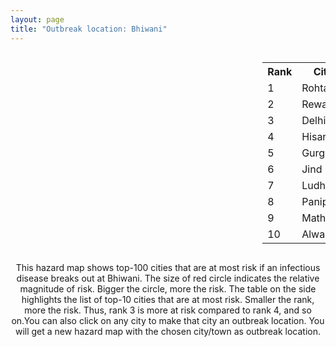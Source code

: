 ```yaml
---
layout: page
title: "Outbreak location: Bhiwani"
---
```

<div style="width: 100%; overflow: auto;">
<div style="width: 75%; float: left;">
<div id="mapid">
<script src="https://buda-magenta.github.io/hazard_map/load_map.js"></script>

<script>
var marker_outbreak = L.marker([28.793170, 76.139128],{"autoPan": true}).addTo(map); marker_outbreak.bindTooltip("Bhiwani").openTooltip();

var circle_1 = L.circle([28.901090, 76.580194], {"pane": "markerPane", "color": "red", "fill": true, "fillOpacity": 0.2, "fillRule": "evenodd", "lineCap": "round", "lineJoin": "round", "opacity": 1.0, "radius": 106859, "stroke": true, "weight": 3}).addTo(map);
circle_1.bindTooltip("Rohtak<br>rank: 1<br>hazard index: 0.106860")
circle_1.bindPopup('<a href="https://buda-magenta.github.io/hazard_map/Rohtak">Rohtak</a>')

var circle_2 = L.circle([28.195647, 76.616518], {"pane": "markerPane", "color": "red", "fill": true, "fillOpacity": 0.2, "fillRule": "evenodd", "lineCap": "round", "lineJoin": "round", "opacity": 1.0, "radius": 66222, "stroke": true, "weight": 3}).addTo(map);
circle_2.bindTooltip("Rewari<br>rank: 2<br>hazard index: 0.066223")
circle_2.bindPopup('<a href="https://buda-magenta.github.io/hazard_map/Rewari">Rewari</a>')

var circle_3 = L.circle([28.651718, 77.221939], {"pane": "markerPane", "color": "red", "fill": true, "fillOpacity": 0.2, "fillRule": "evenodd", "lineCap": "round", "lineJoin": "round", "opacity": 1.0, "radius": 58166, "stroke": true, "weight": 3}).addTo(map);
circle_3.bindTooltip("Delhi<br>rank: 3<br>hazard index: 0.058167")
circle_3.bindPopup('<a href="https://buda-magenta.github.io/hazard_map/Delhi">Delhi</a>')

var circle_4 = L.circle([29.168807, 75.746110], {"pane": "markerPane", "color": "red", "fill": true, "fillOpacity": 0.2, "fillRule": "evenodd", "lineCap": "round", "lineJoin": "round", "opacity": 1.0, "radius": 36172, "stroke": true, "weight": 3}).addTo(map);
circle_4.bindTooltip("Hisar<br>rank: 4<br>hazard index: 0.036172")
circle_4.bindPopup('<a href="https://buda-magenta.github.io/hazard_map/Hisar">Hisar</a>')

var circle_5 = L.circle([28.428262, 77.002700], {"pane": "markerPane", "color": "red", "fill": true, "fillOpacity": 0.2, "fillRule": "evenodd", "lineCap": "round", "lineJoin": "round", "opacity": 1.0, "radius": 20862, "stroke": true, "weight": 3}).addTo(map);
circle_5.bindTooltip("Gurgaon<br>rank: 5<br>hazard index: 0.020863")
circle_5.bindPopup('<a href="https://buda-magenta.github.io/hazard_map/Gurgaon">Gurgaon</a>')

var circle_6 = L.circle([29.301826, 76.338471], {"pane": "markerPane", "color": "red", "fill": true, "fillOpacity": 0.2, "fillRule": "evenodd", "lineCap": "round", "lineJoin": "round", "opacity": 1.0, "radius": 10649, "stroke": true, "weight": 3}).addTo(map);
circle_6.bindTooltip("Jind<br>rank: 6<br>hazard index: 0.010650")
circle_6.bindPopup('<a href="https://buda-magenta.github.io/hazard_map/Jind">Jind</a>')

var circle_7 = L.circle([30.909016, 75.851601], {"pane": "markerPane", "color": "red", "fill": true, "fillOpacity": 0.2, "fillRule": "evenodd", "lineCap": "round", "lineJoin": "round", "opacity": 1.0, "radius": 10575, "stroke": true, "weight": 3}).addTo(map);
circle_7.bindTooltip("Ludhiana<br>rank: 7<br>hazard index: 0.010575")
circle_7.bindPopup('<a href="https://buda-magenta.github.io/hazard_map/Ludhiana">Ludhiana</a>')

var circle_8 = L.circle([29.391275, 76.977168], {"pane": "markerPane", "color": "red", "fill": true, "fillOpacity": 0.2, "fillRule": "evenodd", "lineCap": "round", "lineJoin": "round", "opacity": 1.0, "radius": 8875, "stroke": true, "weight": 3}).addTo(map);
circle_8.bindTooltip("Panipat<br>rank: 8<br>hazard index: 0.008875")
circle_8.bindPopup('<a href="https://buda-magenta.github.io/hazard_map/Panipat">Panipat</a>')

var circle_9 = L.circle([27.633333, 77.583333], {"pane": "markerPane", "color": "red", "fill": true, "fillOpacity": 0.2, "fillRule": "evenodd", "lineCap": "round", "lineJoin": "round", "opacity": 1.0, "radius": 8626, "stroke": true, "weight": 3}).addTo(map);
circle_9.bindTooltip("Mathura<br>rank: 9<br>hazard index: 0.008626")
circle_9.bindPopup('<a href="https://buda-magenta.github.io/hazard_map/Mathura">Mathura</a>')

var circle_10 = L.circle([27.639077, 76.614452], {"pane": "markerPane", "color": "red", "fill": true, "fillOpacity": 0.2, "fillRule": "evenodd", "lineCap": "round", "lineJoin": "round", "opacity": 1.0, "radius": 7930, "stroke": true, "weight": 3}).addTo(map);
circle_10.bindTooltip("Alwar<br>rank: 10<br>hazard index: 0.007931")
circle_10.bindPopup('<a href="https://buda-magenta.github.io/hazard_map/Alwar">Alwar</a>')

var circle_11 = L.circle([29.583333, 75.083333], {"pane": "markerPane", "color": "red", "fill": true, "fillOpacity": 0.2, "fillRule": "evenodd", "lineCap": "round", "lineJoin": "round", "opacity": 1.0, "radius": 6344, "stroke": true, "weight": 3}).addTo(map);
circle_11.bindTooltip("Sirsa<br>rank: 11<br>hazard index: 0.006344")
circle_11.bindPopup('<a href="https://buda-magenta.github.io/hazard_map/Sirsa">Sirsa</a>')

var circle_12 = L.circle([30.179115, 75.047102], {"pane": "markerPane", "color": "red", "fill": true, "fillOpacity": 0.2, "fillRule": "evenodd", "lineCap": "round", "lineJoin": "round", "opacity": 1.0, "radius": 5417, "stroke": true, "weight": 3}).addTo(map);
circle_12.bindTooltip("Bathinda<br>rank: 12<br>hazard index: 0.005417")
circle_12.bindPopup('<a href="https://buda-magenta.github.io/hazard_map/Bathinda">Bathinda</a>')

var circle_13 = L.circle([26.460914, 80.321759], {"pane": "markerPane", "color": "red", "fill": true, "fillOpacity": 0.2, "fillRule": "evenodd", "lineCap": "round", "lineJoin": "round", "opacity": 1.0, "radius": 5348, "stroke": true, "weight": 3}).addTo(map);
circle_13.bindTooltip("Kanpur<br>rank: 13<br>hazard index: 0.005348")
circle_13.bindPopup('<a href="https://buda-magenta.github.io/hazard_map/Kanpur">Kanpur</a>')

var circle_14 = L.circle([29.367200, 74.298364], {"pane": "markerPane", "color": "red", "fill": true, "fillOpacity": 0.2, "fillRule": "evenodd", "lineCap": "round", "lineJoin": "round", "opacity": 1.0, "radius": 2721, "stroke": true, "weight": 3}).addTo(map);
circle_14.bindTooltip("Hanumangarh<br>rank: 14<br>hazard index: 0.002722")
circle_14.bindPopup('<a href="https://buda-magenta.github.io/hazard_map/Hanumangarh">Hanumangarh</a>')

var circle_15 = L.circle([28.402979, 77.310384], {"pane": "markerPane", "color": "red", "fill": true, "fillOpacity": 0.2, "fillRule": "evenodd", "lineCap": "round", "lineJoin": "round", "opacity": 1.0, "radius": 1882, "stroke": true, "weight": 3}).addTo(map);
circle_15.bindTooltip("Faridabad<br>rank: 15<br>hazard index: 0.001883")
circle_15.bindPopup('<a href="https://buda-magenta.github.io/hazard_map/Faridabad">Faridabad</a>')

var circle_16 = L.circle([29.000653, 77.768229], {"pane": "markerPane", "color": "red", "fill": true, "fillOpacity": 0.2, "fillRule": "evenodd", "lineCap": "round", "lineJoin": "round", "opacity": 1.0, "radius": 1754, "stroke": true, "weight": 3}).addTo(map);
circle_16.bindTooltip("Meerut<br>rank: 16<br>hazard index: 0.001754")
circle_16.bindPopup('<a href="https://buda-magenta.github.io/hazard_map/Meerut">Meerut</a>')

var circle_17 = L.circle([27.876990, 78.137290], {"pane": "markerPane", "color": "red", "fill": true, "fillOpacity": 0.2, "fillRule": "evenodd", "lineCap": "round", "lineJoin": "round", "opacity": 1.0, "radius": 1680, "stroke": true, "weight": 3}).addTo(map);
circle_17.bindTooltip("Aligarh<br>rank: 17<br>hazard index: 0.001681")
circle_17.bindPopup('<a href="https://buda-magenta.github.io/hazard_map/Aligarh">Aligarh</a>')

var circle_18 = L.circle([27.662826, 75.027926], {"pane": "markerPane", "color": "red", "fill": true, "fillOpacity": 0.2, "fillRule": "evenodd", "lineCap": "round", "lineJoin": "round", "opacity": 1.0, "radius": 1679, "stroke": true, "weight": 3}).addTo(map);
circle_18.bindTooltip("Sikar<br>rank: 18<br>hazard index: 0.001679")
circle_18.bindPopup('<a href="https://buda-magenta.github.io/hazard_map/Sikar">Sikar</a>')

var circle_19 = L.circle([26.915458, 75.818982], {"pane": "markerPane", "color": "red", "fill": true, "fillOpacity": 0.2, "fillRule": "evenodd", "lineCap": "round", "lineJoin": "round", "opacity": 1.0, "radius": 1409, "stroke": true, "weight": 3}).addTo(map);
circle_19.bindTooltip("Jaipur<br>rank: 19<br>hazard index: 0.001410")
circle_19.bindPopup('<a href="https://buda-magenta.github.io/hazard_map/Jaipur">Jaipur</a>')

var circle_20 = L.circle([30.533129, 75.880760], {"pane": "markerPane", "color": "red", "fill": true, "fillOpacity": 0.2, "fillRule": "evenodd", "lineCap": "round", "lineJoin": "round", "opacity": 1.0, "radius": 1378, "stroke": true, "weight": 3}).addTo(map);
circle_20.bindTooltip("Malerkotla<br>rank: 20<br>hazard index: 0.001378")
circle_20.bindPopup('<a href="https://buda-magenta.github.io/hazard_map/Malerkotla">Malerkotla</a>')

var circle_21 = L.circle([29.988077, 77.508130], {"pane": "markerPane", "color": "red", "fill": true, "fillOpacity": 0.2, "fillRule": "evenodd", "lineCap": "round", "lineJoin": "round", "opacity": 1.0, "radius": 1174, "stroke": true, "weight": 3}).addTo(map);
circle_21.bindTooltip("Saharanpur<br>rank: 21<br>hazard index: 0.001174")
circle_21.bindPopup('<a href="https://buda-magenta.github.io/hazard_map/Saharanpur">Saharanpur</a>')

var circle_22 = L.circle([27.177366, 78.389912], {"pane": "markerPane", "color": "red", "fill": true, "fillOpacity": 0.2, "fillRule": "evenodd", "lineCap": "round", "lineJoin": "round", "opacity": 1.0, "radius": 1163, "stroke": true, "weight": 3}).addTo(map);
circle_22.bindTooltip("Firozabad<br>rank: 22<br>hazard index: 0.001163")
circle_22.bindPopup('<a href="https://buda-magenta.github.io/hazard_map/Firozabad">Firozabad</a>')

var circle_23 = L.circle([26.296772, 73.035143], {"pane": "markerPane", "color": "red", "fill": true, "fillOpacity": 0.2, "fillRule": "evenodd", "lineCap": "round", "lineJoin": "round", "opacity": 1.0, "radius": 1157, "stroke": true, "weight": 3}).addTo(map);
circle_23.bindTooltip("Jodhpur<br>rank: 23<br>hazard index: 0.001157")
circle_23.bindPopup('<a href="https://buda-magenta.github.io/hazard_map/Jodhpur">Jodhpur</a>')

var circle_24 = L.circle([28.015929, 73.317137], {"pane": "markerPane", "color": "red", "fill": true, "fillOpacity": 0.2, "fillRule": "evenodd", "lineCap": "round", "lineJoin": "round", "opacity": 1.0, "radius": 1122, "stroke": true, "weight": 3}).addTo(map);
circle_24.bindTooltip("Bikaner<br>rank: 24<br>hazard index: 0.001122")
circle_24.bindPopup('<a href="https://buda-magenta.github.io/hazard_map/Bikaner">Bikaner</a>')

var circle_25 = L.circle([19.075990, 72.877393], {"pane": "markerPane", "color": "red", "fill": true, "fillOpacity": 0.2, "fillRule": "evenodd", "lineCap": "round", "lineJoin": "round", "opacity": 1.0, "radius": 998, "stroke": true, "weight": 3}).addTo(map);
circle_25.bindTooltip("Mumbai<br>rank: 25<br>hazard index: 0.000999")
circle_25.bindPopup('<a href="https://buda-magenta.github.io/hazard_map/Mumbai">Mumbai</a>')

var circle_26 = L.circle([28.206144, 74.691907], {"pane": "markerPane", "color": "red", "fill": true, "fillOpacity": 0.2, "fillRule": "evenodd", "lineCap": "round", "lineJoin": "round", "opacity": 1.0, "radius": 863, "stroke": true, "weight": 3}).addTo(map);
circle_26.bindTooltip("Churu<br>rank: 26<br>hazard index: 0.000863")
circle_26.bindPopup('<a href="https://buda-magenta.github.io/hazard_map/Churu">Churu</a>')

var circle_27 = L.circle([28.570784, 77.327107], {"pane": "markerPane", "color": "red", "fill": true, "fillOpacity": 0.2, "fillRule": "evenodd", "lineCap": "round", "lineJoin": "round", "opacity": 1.0, "radius": 860, "stroke": true, "weight": 3}).addTo(map);
circle_27.bindTooltip("Noida<br>rank: 27<br>hazard index: 0.000861")
circle_27.bindPopup('<a href="https://buda-magenta.github.io/hazard_map/Noida">Noida</a>')

var circle_28 = L.circle([28.079690, 75.541768], {"pane": "markerPane", "color": "red", "fill": true, "fillOpacity": 0.2, "fillRule": "evenodd", "lineCap": "round", "lineJoin": "round", "opacity": 1.0, "radius": 842, "stroke": true, "weight": 3}).addTo(map);
circle_28.bindTooltip("Jhunjhunun<br>rank: 28<br>hazard index: 0.000843")
circle_28.bindPopup('<a href="https://buda-magenta.github.io/hazard_map/Jhunjhunun">Jhunjhunun</a>')

var circle_29 = L.circle([28.660965, 76.834676], {"pane": "markerPane", "color": "red", "fill": true, "fillOpacity": 0.2, "fillRule": "evenodd", "lineCap": "round", "lineJoin": "round", "opacity": 1.0, "radius": 831, "stroke": true, "weight": 3}).addTo(map);
circle_29.bindTooltip("Bahadurgarh<br>rank: 29<br>hazard index: 0.000832")
circle_29.bindPopup('<a href="https://buda-magenta.github.io/hazard_map/Bahadurgarh">Bahadurgarh</a>')

var circle_30 = L.circle([31.292011, 75.568058], {"pane": "markerPane", "color": "red", "fill": true, "fillOpacity": 0.2, "fillRule": "evenodd", "lineCap": "round", "lineJoin": "round", "opacity": 1.0, "radius": 819, "stroke": true, "weight": 3}).addTo(map);
circle_30.bindTooltip("Jalandhar<br>rank: 30<br>hazard index: 0.000819")
circle_30.bindPopup('<a href="https://buda-magenta.github.io/hazard_map/Jalandhar">Jalandhar</a>')

var circle_31 = L.circle([26.838100, 80.934600], {"pane": "markerPane", "color": "red", "fill": true, "fillOpacity": 0.2, "fillRule": "evenodd", "lineCap": "round", "lineJoin": "round", "opacity": 1.0, "radius": 761, "stroke": true, "weight": 3}).addTo(map);
circle_31.bindTooltip("Lucknow<br>rank: 31<br>hazard index: 0.000761")
circle_31.bindPopup('<a href="https://buda-magenta.github.io/hazard_map/Lucknow">Lucknow</a>')

var circle_32 = L.circle([31.634308, 74.873679], {"pane": "markerPane", "color": "red", "fill": true, "fillOpacity": 0.2, "fillRule": "evenodd", "lineCap": "round", "lineJoin": "round", "opacity": 1.0, "radius": 739, "stroke": true, "weight": 3}).addTo(map);
circle_32.bindTooltip("Amritsar<br>rank: 32<br>hazard index: 0.000740")
circle_32.bindPopup('<a href="https://buda-magenta.github.io/hazard_map/Amritsar">Amritsar</a>')

var circle_33 = L.circle([28.733400, 77.298600], {"pane": "markerPane", "color": "red", "fill": true, "fillOpacity": 0.2, "fillRule": "evenodd", "lineCap": "round", "lineJoin": "round", "opacity": 1.0, "radius": 686, "stroke": true, "weight": 3}).addTo(map);
circle_33.bindTooltip("Loni<br>rank: 33<br>hazard index: 0.000687")
circle_33.bindPopup('<a href="https://buda-magenta.github.io/hazard_map/Loni">Loni</a>')

var circle_34 = L.circle([25.531031, 78.652689], {"pane": "markerPane", "color": "red", "fill": true, "fillOpacity": 0.2, "fillRule": "evenodd", "lineCap": "round", "lineJoin": "round", "opacity": 1.0, "radius": 621, "stroke": true, "weight": 3}).addTo(map);
circle_34.bindTooltip("Jhansi<br>rank: 34<br>hazard index: 0.000621")
circle_34.bindPopup('<a href="https://buda-magenta.github.io/hazard_map/Jhansi">Jhansi</a>')

var circle_35 = L.circle([28.753900, 77.399900], {"pane": "markerPane", "color": "red", "fill": true, "fillOpacity": 0.2, "fillRule": "evenodd", "lineCap": "round", "lineJoin": "round", "opacity": 1.0, "radius": 593, "stroke": true, "weight": 3}).addTo(map);
circle_35.bindTooltip("Khora<br>rank: 35<br>hazard index: 0.000594")
circle_35.bindPopup('<a href="https://buda-magenta.github.io/hazard_map/Khora">Khora</a>')

var circle_36 = L.circle([29.680327, 76.989625], {"pane": "markerPane", "color": "red", "fill": true, "fillOpacity": 0.2, "fillRule": "evenodd", "lineCap": "round", "lineJoin": "round", "opacity": 1.0, "radius": 547, "stroke": true, "weight": 3}).addTo(map);
circle_36.bindTooltip("Karnal<br>rank: 36<br>hazard index: 0.000547")
circle_36.bindPopup('<a href="https://buda-magenta.github.io/hazard_map/Karnal">Karnal</a>')

var circle_37 = L.circle([30.209087, 76.339872], {"pane": "markerPane", "color": "red", "fill": true, "fillOpacity": 0.2, "fillRule": "evenodd", "lineCap": "round", "lineJoin": "round", "opacity": 1.0, "radius": 543, "stroke": true, "weight": 3}).addTo(map);
circle_37.bindTooltip("Patiala<br>rank: 37<br>hazard index: 0.000543")
circle_37.bindPopup('<a href="https://buda-magenta.github.io/hazard_map/Patiala">Patiala</a>')

var circle_38 = L.circle([30.145054, 74.195660], {"pane": "markerPane", "color": "red", "fill": true, "fillOpacity": 0.2, "fillRule": "evenodd", "lineCap": "round", "lineJoin": "round", "opacity": 1.0, "radius": 531, "stroke": true, "weight": 3}).addTo(map);
circle_38.bindTooltip("Abohar<br>rank: 38<br>hazard index: 0.000531")
circle_38.bindPopup('<a href="https://buda-magenta.github.io/hazard_map/Abohar">Abohar</a>')

var circle_39 = L.circle([27.437194, 79.489129], {"pane": "markerPane", "color": "red", "fill": true, "fillOpacity": 0.2, "fillRule": "evenodd", "lineCap": "round", "lineJoin": "round", "opacity": 1.0, "radius": 531, "stroke": true, "weight": 3}).addTo(map);
circle_39.bindTooltip("Farrukhabad<br>rank: 39<br>hazard index: 0.000531")
circle_39.bindPopup('<a href="https://buda-magenta.github.io/hazard_map/Farrukhabad">Farrukhabad</a>')

var circle_40 = L.circle([29.448006, 77.740685], {"pane": "markerPane", "color": "red", "fill": true, "fillOpacity": 0.2, "fillRule": "evenodd", "lineCap": "round", "lineJoin": "round", "opacity": 1.0, "radius": 525, "stroke": true, "weight": 3}).addTo(map);
circle_40.bindTooltip("Muzaffarnagar<br>rank: 40<br>hazard index: 0.000526")
circle_40.bindPopup('<a href="https://buda-magenta.github.io/hazard_map/Muzaffarnagar">Muzaffarnagar</a>')

var circle_41 = L.circle([12.979120, 77.591300], {"pane": "markerPane", "color": "red", "fill": true, "fillOpacity": 0.2, "fillRule": "evenodd", "lineCap": "round", "lineJoin": "round", "opacity": 1.0, "radius": 525, "stroke": true, "weight": 3}).addTo(map);
circle_41.bindTooltip("Bangalore<br>rank: 41<br>hazard index: 0.000526")
circle_41.bindPopup('<a href="https://buda-magenta.github.io/hazard_map/Bangalore">Bangalore</a>')

var circle_42 = L.circle([28.863842, 78.805778], {"pane": "markerPane", "color": "red", "fill": true, "fillOpacity": 0.2, "fillRule": "evenodd", "lineCap": "round", "lineJoin": "round", "opacity": 1.0, "radius": 524, "stroke": true, "weight": 3}).addTo(map);
circle_42.bindTooltip("Moradabad<br>rank: 42<br>hazard index: 0.000524")
circle_42.bindPopup('<a href="https://buda-magenta.github.io/hazard_map/Moradabad">Moradabad</a>')

var circle_43 = L.circle([25.954628, 83.647350], {"pane": "markerPane", "color": "red", "fill": true, "fillOpacity": 0.2, "fillRule": "evenodd", "lineCap": "round", "lineJoin": "round", "opacity": 1.0, "radius": 480, "stroke": true, "weight": 3}).addTo(map);
circle_43.bindTooltip("Maunath Bhanjan<br>rank: 43<br>hazard index: 0.000481")
circle_43.bindPopup('<a href="https://buda-magenta.github.io/hazard_map/Maunath_Bhanjan">Maunath Bhanjan</a>')

var circle_44 = L.circle([30.283140, 74.522997], {"pane": "markerPane", "color": "red", "fill": true, "fillOpacity": 0.2, "fillRule": "evenodd", "lineCap": "round", "lineJoin": "round", "opacity": 1.0, "radius": 453, "stroke": true, "weight": 3}).addTo(map);
circle_44.bindTooltip("Muktsar<br>rank: 44<br>hazard index: 0.000453")
circle_44.bindPopup('<a href="https://buda-magenta.github.io/hazard_map/Muktsar">Muktsar</a>')

var circle_45 = L.circle([22.541418, 88.357691], {"pane": "markerPane", "color": "red", "fill": true, "fillOpacity": 0.2, "fillRule": "evenodd", "lineCap": "round", "lineJoin": "round", "opacity": 1.0, "radius": 443, "stroke": true, "weight": 3}).addTo(map);
circle_45.bindTooltip("Kolkata<br>rank: 45<br>hazard index: 0.000443")
circle_45.bindPopup('<a href="https://buda-magenta.github.io/hazard_map/Kolkata">Kolkata</a>')

var circle_46 = L.circle([30.370469, 75.504017], {"pane": "markerPane", "color": "red", "fill": true, "fillOpacity": 0.2, "fillRule": "evenodd", "lineCap": "round", "lineJoin": "round", "opacity": 1.0, "radius": 429, "stroke": true, "weight": 3}).addTo(map);
circle_46.bindTooltip("Barnala<br>rank: 46<br>hazard index: 0.000429")
circle_46.bindPopup('<a href="https://buda-magenta.github.io/hazard_map/Barnala">Barnala</a>')

var circle_47 = L.circle([30.885100, 74.660141], {"pane": "markerPane", "color": "red", "fill": true, "fillOpacity": 0.2, "fillRule": "evenodd", "lineCap": "round", "lineJoin": "round", "opacity": 1.0, "radius": 423, "stroke": true, "weight": 3}).addTo(map);
circle_47.bindTooltip("Firozpur<br>rank: 47<br>hazard index: 0.000423")
circle_47.bindPopup('<a href="https://buda-magenta.github.io/hazard_map/Firozpur">Firozpur</a>')

var circle_48 = L.circle([30.733442, 76.779714], {"pane": "markerPane", "color": "red", "fill": true, "fillOpacity": 0.2, "fillRule": "evenodd", "lineCap": "round", "lineJoin": "round", "opacity": 1.0, "radius": 391, "stroke": true, "weight": 3}).addTo(map);
circle_48.bindTooltip("Chandigarh<br>rank: 48<br>hazard index: 0.000391")
circle_48.bindPopup('<a href="https://buda-magenta.github.io/hazard_map/Chandigarh">Chandigarh</a>')

var circle_49 = L.circle([29.993040, 76.829223], {"pane": "markerPane", "color": "red", "fill": true, "fillOpacity": 0.2, "fillRule": "evenodd", "lineCap": "round", "lineJoin": "round", "opacity": 1.0, "radius": 386, "stroke": true, "weight": 3}).addTo(map);
circle_49.bindTooltip("Thanesar<br>rank: 49<br>hazard index: 0.000387")
circle_49.bindPopup('<a href="https://buda-magenta.github.io/hazard_map/Thanesar">Thanesar</a>')

var circle_50 = L.circle([25.609324, 85.123525], {"pane": "markerPane", "color": "red", "fill": true, "fillOpacity": 0.2, "fillRule": "evenodd", "lineCap": "round", "lineJoin": "round", "opacity": 1.0, "radius": 377, "stroke": true, "weight": 3}).addTo(map);
circle_50.bindTooltip("Patna<br>rank: 50<br>hazard index: 0.000377")
circle_50.bindPopup('<a href="https://buda-magenta.github.io/hazard_map/Patna">Patna</a>')

var circle_51 = L.circle([23.021624, 72.579707], {"pane": "markerPane", "color": "red", "fill": true, "fillOpacity": 0.2, "fillRule": "evenodd", "lineCap": "round", "lineJoin": "round", "opacity": 1.0, "radius": 377, "stroke": true, "weight": 3}).addTo(map);
circle_51.bindTooltip("Ahmedabad<br>rank: 51<br>hazard index: 0.000377")
circle_51.bindPopup('<a href="https://buda-magenta.github.io/hazard_map/Ahmedabad">Ahmedabad</a>')

var circle_52 = L.circle([29.003314, 77.016732], {"pane": "markerPane", "color": "red", "fill": true, "fillOpacity": 0.2, "fillRule": "evenodd", "lineCap": "round", "lineJoin": "round", "opacity": 1.0, "radius": 371, "stroke": true, "weight": 3}).addTo(map);
circle_52.bindTooltip("Sonipat<br>rank: 52<br>hazard index: 0.000371")
circle_52.bindPopup('<a href="https://buda-magenta.github.io/hazard_map/Sonipat">Sonipat</a>')

var circle_53 = L.circle([27.175255, 78.009816], {"pane": "markerPane", "color": "red", "fill": true, "fillOpacity": 0.2, "fillRule": "evenodd", "lineCap": "round", "lineJoin": "round", "opacity": 1.0, "radius": 367, "stroke": true, "weight": 3}).addTo(map);
circle_53.bindTooltip("Agra<br>rank: 53<br>hazard index: 0.000368")
circle_53.bindPopup('<a href="https://buda-magenta.github.io/hazard_map/Agra">Agra</a>')

var circle_54 = L.circle([17.388786, 78.461065], {"pane": "markerPane", "color": "red", "fill": true, "fillOpacity": 0.2, "fillRule": "evenodd", "lineCap": "round", "lineJoin": "round", "opacity": 1.0, "radius": 367, "stroke": true, "weight": 3}).addTo(map);
circle_54.bindTooltip("Hyderabad<br>rank: 54<br>hazard index: 0.000368")
circle_54.bindPopup('<a href="https://buda-magenta.github.io/hazard_map/Hyderabad">Hyderabad</a>')

var circle_55 = L.circle([29.822821, 76.378310], {"pane": "markerPane", "color": "red", "fill": true, "fillOpacity": 0.2, "fillRule": "evenodd", "lineCap": "round", "lineJoin": "round", "opacity": 1.0, "radius": 362, "stroke": true, "weight": 3}).addTo(map);
circle_55.bindTooltip("Kaithal<br>rank: 55<br>hazard index: 0.000363")
circle_55.bindPopup('<a href="https://buda-magenta.github.io/hazard_map/Kaithal">Kaithal</a>')

var circle_56 = L.circle([28.740613, 77.835426], {"pane": "markerPane", "color": "red", "fill": true, "fillOpacity": 0.2, "fillRule": "evenodd", "lineCap": "round", "lineJoin": "round", "opacity": 1.0, "radius": 352, "stroke": true, "weight": 3}).addTo(map);
circle_56.bindTooltip("Hapur<br>rank: 56<br>hazard index: 0.000352")
circle_56.bindPopup('<a href="https://buda-magenta.github.io/hazard_map/Hapur">Hapur</a>')

var circle_57 = L.circle([13.083694, 80.270186], {"pane": "markerPane", "color": "red", "fill": true, "fillOpacity": 0.2, "fillRule": "evenodd", "lineCap": "round", "lineJoin": "round", "opacity": 1.0, "radius": 320, "stroke": true, "weight": 3}).addTo(map);
circle_57.bindTooltip("Chennai<br>rank: 57<br>hazard index: 0.000320")
circle_57.bindPopup('<a href="https://buda-magenta.github.io/hazard_map/Chennai">Chennai</a>')

var circle_58 = L.circle([18.521428, 73.854454], {"pane": "markerPane", "color": "red", "fill": true, "fillOpacity": 0.2, "fillRule": "evenodd", "lineCap": "round", "lineJoin": "round", "opacity": 1.0, "radius": 312, "stroke": true, "weight": 3}).addTo(map);
circle_58.bindTooltip("Pune<br>rank: 58<br>hazard index: 0.000313")
circle_58.bindPopup('<a href="https://buda-magenta.github.io/hazard_map/Pune">Pune</a>')

var circle_59 = L.circle([28.388861, 77.974798], {"pane": "markerPane", "color": "red", "fill": true, "fillOpacity": 0.2, "fillRule": "evenodd", "lineCap": "round", "lineJoin": "round", "opacity": 1.0, "radius": 298, "stroke": true, "weight": 3}).addTo(map);
circle_59.bindTooltip("Bulandshahr<br>rank: 59<br>hazard index: 0.000299")
circle_59.bindPopup('<a href="https://buda-magenta.github.io/hazard_map/Bulandshahr">Bulandshahr</a>')

var circle_60 = L.circle([30.129326, 77.245483], {"pane": "markerPane", "color": "red", "fill": true, "fillOpacity": 0.2, "fillRule": "evenodd", "lineCap": "round", "lineJoin": "round", "opacity": 1.0, "radius": 290, "stroke": true, "weight": 3}).addTo(map);
circle_60.bindTooltip("Jagadhri<br>rank: 60<br>hazard index: 0.000290")
circle_60.bindPopup('<a href="https://buda-magenta.github.io/hazard_map/Jagadhri">Jagadhri</a>')

var circle_61 = L.circle([30.783987, 75.160574], {"pane": "markerPane", "color": "red", "fill": true, "fillOpacity": 0.2, "fillRule": "evenodd", "lineCap": "round", "lineJoin": "round", "opacity": 1.0, "radius": 272, "stroke": true, "weight": 3}).addTo(map);
circle_61.bindTooltip("Moga<br>rank: 61<br>hazard index: 0.000273")
circle_61.bindPopup('<a href="https://buda-magenta.github.io/hazard_map/Moga">Moga</a>')

var circle_62 = L.circle([25.438130, 81.833800], {"pane": "markerPane", "color": "red", "fill": true, "fillOpacity": 0.2, "fillRule": "evenodd", "lineCap": "round", "lineJoin": "round", "opacity": 1.0, "radius": 268, "stroke": true, "weight": 3}).addTo(map);
circle_62.bindTooltip("Allahabad<br>rank: 62<br>hazard index: 0.000269")
circle_62.bindPopup('<a href="https://buda-magenta.github.io/hazard_map/Allahabad">Allahabad</a>')

var circle_63 = L.circle([32.718561, 74.858092], {"pane": "markerPane", "color": "red", "fill": true, "fillOpacity": 0.2, "fillRule": "evenodd", "lineCap": "round", "lineJoin": "round", "opacity": 1.0, "radius": 265, "stroke": true, "weight": 3}).addTo(map);
circle_63.bindTooltip("Jammu<br>rank: 63<br>hazard index: 0.000265")
circle_63.bindPopup('<a href="https://buda-magenta.github.io/hazard_map/Jammu">Jammu</a>')

var circle_64 = L.circle([28.205907, 77.875714], {"pane": "markerPane", "color": "red", "fill": true, "fillOpacity": 0.2, "fillRule": "evenodd", "lineCap": "round", "lineJoin": "round", "opacity": 1.0, "radius": 259, "stroke": true, "weight": 3}).addTo(map);
circle_64.bindTooltip("Khurja<br>rank: 64<br>hazard index: 0.000259")
circle_64.bindPopup('<a href="https://buda-magenta.github.io/hazard_map/Khurja">Khurja</a>')

var circle_65 = L.circle([27.209822, 79.048137], {"pane": "markerPane", "color": "red", "fill": true, "fillOpacity": 0.2, "fillRule": "evenodd", "lineCap": "round", "lineJoin": "round", "opacity": 1.0, "radius": 225, "stroke": true, "weight": 3}).addTo(map);
circle_65.bindTooltip("Mainpuri<br>rank: 65<br>hazard index: 0.000226")
circle_65.bindPopup('<a href="https://buda-magenta.github.io/hazard_map/Mainpuri">Mainpuri</a>')

var circle_66 = L.circle([26.229141, 76.304533], {"pane": "markerPane", "color": "red", "fill": true, "fillOpacity": 0.2, "fillRule": "evenodd", "lineCap": "round", "lineJoin": "round", "opacity": 1.0, "radius": 218, "stroke": true, "weight": 3}).addTo(map);
circle_66.bindTooltip("Sawai Madhopur<br>rank: 66<br>hazard index: 0.000218")
circle_66.bindPopup('<a href="https://buda-magenta.github.io/hazard_map/Sawai_Madhopur">Sawai Madhopur</a>')

var circle_67 = L.circle([30.384367, 76.770421], {"pane": "markerPane", "color": "red", "fill": true, "fillOpacity": 0.2, "fillRule": "evenodd", "lineCap": "round", "lineJoin": "round", "opacity": 1.0, "radius": 215, "stroke": true, "weight": 3}).addTo(map);
circle_67.bindTooltip("Ambala<br>rank: 67<br>hazard index: 0.000216")
circle_67.bindPopup('<a href="https://buda-magenta.github.io/hazard_map/Ambala">Ambala</a>')

var circle_68 = L.circle([27.573243, 78.111739], {"pane": "markerPane", "color": "red", "fill": true, "fillOpacity": 0.2, "fillRule": "evenodd", "lineCap": "round", "lineJoin": "round", "opacity": 1.0, "radius": 214, "stroke": true, "weight": 3}).addTo(map);
circle_68.bindTooltip("Hathras<br>rank: 68<br>hazard index: 0.000214")
circle_68.bindPopup('<a href="https://buda-magenta.github.io/hazard_map/Hathras">Hathras</a>')

var circle_69 = L.circle([27.036604, 78.651436], {"pane": "markerPane", "color": "red", "fill": true, "fillOpacity": 0.2, "fillRule": "evenodd", "lineCap": "round", "lineJoin": "round", "opacity": 1.0, "radius": 206, "stroke": true, "weight": 3}).addTo(map);
circle_69.bindTooltip("Shikohabad<br>rank: 69<br>hazard index: 0.000207")
circle_69.bindPopup('<a href="https://buda-magenta.github.io/hazard_map/Shikohabad">Shikohabad</a>')

var circle_70 = L.circle([25.335649, 83.007629], {"pane": "markerPane", "color": "red", "fill": true, "fillOpacity": 0.2, "fillRule": "evenodd", "lineCap": "round", "lineJoin": "round", "opacity": 1.0, "radius": 194, "stroke": true, "weight": 3}).addTo(map);
circle_70.bindTooltip("Varanasi<br>rank: 70<br>hazard index: 0.000195")
circle_70.bindPopup('<a href="https://buda-magenta.github.io/hazard_map/Varanasi">Varanasi</a>')

var circle_71 = L.circle([28.457876, 79.405571], {"pane": "markerPane", "color": "red", "fill": true, "fillOpacity": 0.2, "fillRule": "evenodd", "lineCap": "round", "lineJoin": "round", "opacity": 1.0, "radius": 187, "stroke": true, "weight": 3}).addTo(map);
circle_71.bindTooltip("Bareilly<br>rank: 71<br>hazard index: 0.000188")
circle_71.bindPopup('<a href="https://buda-magenta.github.io/hazard_map/Bareilly">Bareilly</a>')

var circle_72 = L.circle([15.398403, 73.812918], {"pane": "markerPane", "color": "red", "fill": true, "fillOpacity": 0.2, "fillRule": "evenodd", "lineCap": "round", "lineJoin": "round", "opacity": 1.0, "radius": 186, "stroke": true, "weight": 3}).addTo(map);
circle_72.bindTooltip("Vasco Da Gama<br>rank: 72<br>hazard index: 0.000187")
circle_72.bindPopup('<a href="https://buda-magenta.github.io/hazard_map/Vasco_Da_Gama">Vasco Da Gama</a>')

var circle_73 = L.circle([30.211200, 77.286390], {"pane": "markerPane", "color": "red", "fill": true, "fillOpacity": 0.2, "fillRule": "evenodd", "lineCap": "round", "lineJoin": "round", "opacity": 1.0, "radius": 185, "stroke": true, "weight": 3}).addTo(map);
circle_73.bindTooltip("Yamunanagar<br>rank: 73<br>hazard index: 0.000186")
circle_73.bindPopup('<a href="https://buda-magenta.github.io/hazard_map/Yamunanagar">Yamunanagar</a>')

var circle_74 = L.circle([26.180598, 91.753943], {"pane": "markerPane", "color": "red", "fill": true, "fillOpacity": 0.2, "fillRule": "evenodd", "lineCap": "round", "lineJoin": "round", "opacity": 1.0, "radius": 183, "stroke": true, "weight": 3}).addTo(map);
circle_74.bindTooltip("Guwahati<br>rank: 74<br>hazard index: 0.000183")
circle_74.bindPopup('<a href="https://buda-magenta.github.io/hazard_map/Guwahati">Guwahati</a>')

var circle_75 = L.circle([28.651718, 77.221939], {"pane": "markerPane", "color": "red", "fill": true, "fillOpacity": 0.2, "fillRule": "evenodd", "lineCap": "round", "lineJoin": "round", "opacity": 1.0, "radius": 173, "stroke": true, "weight": 3}).addTo(map);
circle_75.bindTooltip("Dehri<br>rank: 75<br>hazard index: 0.000174")
circle_75.bindPopup('<a href="https://buda-magenta.github.io/hazard_map/Dehri">Dehri</a>')

var circle_76 = L.circle([28.176959, 77.373112], {"pane": "markerPane", "color": "red", "fill": true, "fillOpacity": 0.2, "fillRule": "evenodd", "lineCap": "round", "lineJoin": "round", "opacity": 1.0, "radius": 170, "stroke": true, "weight": 3}).addTo(map);
circle_76.bindTooltip("Palwal<br>rank: 76<br>hazard index: 0.000171")
circle_76.bindPopup('<a href="https://buda-magenta.github.io/hazard_map/Palwal">Palwal</a>')

var circle_77 = L.circle([34.074744, 74.820444], {"pane": "markerPane", "color": "red", "fill": true, "fillOpacity": 0.2, "fillRule": "evenodd", "lineCap": "round", "lineJoin": "round", "opacity": 1.0, "radius": 163, "stroke": true, "weight": 3}).addTo(map);
circle_77.bindTooltip("Srinagar<br>rank: 77<br>hazard index: 0.000163")
circle_77.bindPopup('<a href="https://buda-magenta.github.io/hazard_map/Srinagar">Srinagar</a>')

var circle_78 = L.circle([27.265212, 77.369126], {"pane": "markerPane", "color": "red", "fill": true, "fillOpacity": 0.2, "fillRule": "evenodd", "lineCap": "round", "lineJoin": "round", "opacity": 1.0, "radius": 163, "stroke": true, "weight": 3}).addTo(map);
circle_78.bindTooltip("Bharatpur<br>rank: 78<br>hazard index: 0.000163")
circle_78.bindPopup('<a href="https://buda-magenta.github.io/hazard_map/Bharatpur">Bharatpur</a>')

var circle_79 = L.circle([23.258486, 77.401989], {"pane": "markerPane", "color": "red", "fill": true, "fillOpacity": 0.2, "fillRule": "evenodd", "lineCap": "round", "lineJoin": "round", "opacity": 1.0, "radius": 162, "stroke": true, "weight": 3}).addTo(map);
circle_79.bindTooltip("Bhopal<br>rank: 79<br>hazard index: 0.000162")
circle_79.bindPopup('<a href="https://buda-magenta.github.io/hazard_map/Bhopal">Bhopal</a>')

var circle_80 = L.circle([28.826162, 77.541656], {"pane": "markerPane", "color": "red", "fill": true, "fillOpacity": 0.2, "fillRule": "evenodd", "lineCap": "round", "lineJoin": "round", "opacity": 1.0, "radius": 159, "stroke": true, "weight": 3}).addTo(map);
circle_80.bindTooltip("Modinagar<br>rank: 80<br>hazard index: 0.000159")
circle_80.bindPopup('<a href="https://buda-magenta.github.io/hazard_map/Modinagar">Modinagar</a>')

var circle_81 = L.circle([27.883846, 78.634890], {"pane": "markerPane", "color": "red", "fill": true, "fillOpacity": 0.2, "fillRule": "evenodd", "lineCap": "round", "lineJoin": "round", "opacity": 1.0, "radius": 157, "stroke": true, "weight": 3}).addTo(map);
circle_81.bindTooltip("Kasganj<br>rank: 81<br>hazard index: 0.000158")
circle_81.bindPopup('<a href="https://buda-magenta.github.io/hazard_map/Kasganj">Kasganj</a>')

var circle_82 = L.circle([28.794068, 79.185930], {"pane": "markerPane", "color": "red", "fill": true, "fillOpacity": 0.2, "fillRule": "evenodd", "lineCap": "round", "lineJoin": "round", "opacity": 1.0, "radius": 153, "stroke": true, "weight": 3}).addTo(map);
circle_82.bindTooltip("Rampur<br>rank: 82<br>hazard index: 0.000154")
circle_82.bindPopup('<a href="https://buda-magenta.github.io/hazard_map/Rampur">Rampur</a>')

var circle_83 = L.circle([21.149813, 79.082056], {"pane": "markerPane", "color": "red", "fill": true, "fillOpacity": 0.2, "fillRule": "evenodd", "lineCap": "round", "lineJoin": "round", "opacity": 1.0, "radius": 152, "stroke": true, "weight": 3}).addTo(map);
circle_83.bindTooltip("Nagpur<br>rank: 83<br>hazard index: 0.000152")
circle_83.bindPopup('<a href="https://buda-magenta.github.io/hazard_map/Nagpur">Nagpur</a>')

var circle_84 = L.circle([20.266777, 85.843559], {"pane": "markerPane", "color": "red", "fill": true, "fillOpacity": 0.2, "fillRule": "evenodd", "lineCap": "round", "lineJoin": "round", "opacity": 1.0, "radius": 148, "stroke": true, "weight": 3}).addTo(map);
circle_84.bindTooltip("Bhubaneswar<br>rank: 84<br>hazard index: 0.000148")
circle_84.bindPopup('<a href="https://buda-magenta.github.io/hazard_map/Bhubaneswar">Bhubaneswar</a>')

var circle_85 = L.circle([30.325565, 78.043681], {"pane": "markerPane", "color": "red", "fill": true, "fillOpacity": 0.2, "fillRule": "evenodd", "lineCap": "round", "lineJoin": "round", "opacity": 1.0, "radius": 146, "stroke": true, "weight": 3}).addTo(map);
circle_85.bindTooltip("Dehradun<br>rank: 85<br>hazard index: 0.000147")
circle_85.bindPopup('<a href="https://buda-magenta.github.io/hazard_map/Dehradun">Dehradun</a>')

var circle_86 = L.circle([29.500882, 77.348383], {"pane": "markerPane", "color": "red", "fill": true, "fillOpacity": 0.2, "fillRule": "evenodd", "lineCap": "round", "lineJoin": "round", "opacity": 1.0, "radius": 145, "stroke": true, "weight": 3}).addTo(map);
circle_86.bindTooltip("Shamli<br>rank: 86<br>hazard index: 0.000145")
circle_86.bindPopup('<a href="https://buda-magenta.github.io/hazard_map/Shamli">Shamli</a>')

var circle_87 = L.circle([23.493079, 74.348402], {"pane": "markerPane", "color": "red", "fill": true, "fillOpacity": 0.2, "fillRule": "evenodd", "lineCap": "round", "lineJoin": "round", "opacity": 1.0, "radius": 138, "stroke": true, "weight": 3}).addTo(map);
circle_87.bindTooltip("Banswara<br>rank: 87<br>hazard index: 0.000138")
circle_87.bindPopup('<a href="https://buda-magenta.github.io/hazard_map/Banswara">Banswara</a>')

var circle_88 = L.circle([29.154148, 77.305954], {"pane": "markerPane", "color": "red", "fill": true, "fillOpacity": 0.2, "fillRule": "evenodd", "lineCap": "round", "lineJoin": "round", "opacity": 1.0, "radius": 136, "stroke": true, "weight": 3}).addTo(map);
circle_88.bindTooltip("Baraut<br>rank: 88<br>hazard index: 0.000136")
circle_88.bindPopup('<a href="https://buda-magenta.github.io/hazard_map/Baraut">Baraut</a>')

var circle_89 = L.circle([23.370035, 85.325013], {"pane": "markerPane", "color": "red", "fill": true, "fillOpacity": 0.2, "fillRule": "evenodd", "lineCap": "round", "lineJoin": "round", "opacity": 1.0, "radius": 134, "stroke": true, "weight": 3}).addTo(map);
circle_89.bindTooltip("Ranchi<br>rank: 89<br>hazard index: 0.000135")
circle_89.bindPopup('<a href="https://buda-magenta.github.io/hazard_map/Ranchi">Ranchi</a>')

var circle_90 = L.circle([25.196826, 76.000893], {"pane": "markerPane", "color": "red", "fill": true, "fillOpacity": 0.2, "fillRule": "evenodd", "lineCap": "round", "lineJoin": "round", "opacity": 1.0, "radius": 126, "stroke": true, "weight": 3}).addTo(map);
circle_90.bindTooltip("Kota<br>rank: 90<br>hazard index: 0.000127")
circle_90.bindPopup('<a href="https://buda-magenta.github.io/hazard_map/Kota">Kota</a>')

var circle_91 = L.circle([29.938447, 78.145298], {"pane": "markerPane", "color": "red", "fill": true, "fillOpacity": 0.2, "fillRule": "evenodd", "lineCap": "round", "lineJoin": "round", "opacity": 1.0, "radius": 124, "stroke": true, "weight": 3}).addTo(map);
circle_91.bindTooltip("Haridwar<br>rank: 91<br>hazard index: 0.000125")
circle_91.bindPopup('<a href="https://buda-magenta.github.io/hazard_map/Haridwar">Haridwar</a>')

var circle_92 = L.circle([26.469100, 74.639000], {"pane": "markerPane", "color": "red", "fill": true, "fillOpacity": 0.2, "fillRule": "evenodd", "lineCap": "round", "lineJoin": "round", "opacity": 1.0, "radius": 124, "stroke": true, "weight": 3}).addTo(map);
circle_92.bindTooltip("Ajmer<br>rank: 92<br>hazard index: 0.000124")
circle_92.bindPopup('<a href="https://buda-magenta.github.io/hazard_map/Ajmer">Ajmer</a>')

var circle_93 = L.circle([26.698885, 88.320030], {"pane": "markerPane", "color": "red", "fill": true, "fillOpacity": 0.2, "fillRule": "evenodd", "lineCap": "round", "lineJoin": "round", "opacity": 1.0, "radius": 118, "stroke": true, "weight": 3}).addTo(map);
circle_93.bindTooltip("Bagdogra<br>rank: 93<br>hazard index: 0.000119")
circle_93.bindPopup('<a href="https://buda-magenta.github.io/hazard_map/Bagdogra">Bagdogra</a>')

var circle_94 = L.circle([22.720362, 75.868200], {"pane": "markerPane", "color": "red", "fill": true, "fillOpacity": 0.2, "fillRule": "evenodd", "lineCap": "round", "lineJoin": "round", "opacity": 1.0, "radius": 112, "stroke": true, "weight": 3}).addTo(map);
circle_94.bindTooltip("Indore<br>rank: 94<br>hazard index: 0.000112")
circle_94.bindPopup('<a href="https://buda-magenta.github.io/hazard_map/Indore">Indore</a>')

var circle_95 = L.circle([21.170200, 72.831100], {"pane": "markerPane", "color": "red", "fill": true, "fillOpacity": 0.2, "fillRule": "evenodd", "lineCap": "round", "lineJoin": "round", "opacity": 1.0, "radius": 112, "stroke": true, "weight": 3}).addTo(map);
circle_95.bindTooltip("Surat<br>rank: 95<br>hazard index: 0.000112")
circle_95.bindPopup('<a href="https://buda-magenta.github.io/hazard_map/Surat">Surat</a>')

var circle_96 = L.circle([27.701115, 74.464936], {"pane": "markerPane", "color": "red", "fill": true, "fillOpacity": 0.2, "fillRule": "evenodd", "lineCap": "round", "lineJoin": "round", "opacity": 1.0, "radius": 111, "stroke": true, "weight": 3}).addTo(map);
circle_96.bindTooltip("Sujangarh<br>rank: 96<br>hazard index: 0.000112")
circle_96.bindPopup('<a href="https://buda-magenta.github.io/hazard_map/Sujangarh">Sujangarh</a>')

var circle_97 = L.circle([26.203725, 78.157363], {"pane": "markerPane", "color": "red", "fill": true, "fillOpacity": 0.2, "fillRule": "evenodd", "lineCap": "round", "lineJoin": "round", "opacity": 1.0, "radius": 100, "stroke": true, "weight": 3}).addTo(map);
circle_97.bindTooltip("Gwalior<br>rank: 97<br>hazard index: 0.000100")
circle_97.bindPopup('<a href="https://buda-magenta.github.io/hazard_map/Gwalior">Gwalior</a>')

var circle_98 = L.circle([19.794750, 75.077922], {"pane": "markerPane", "color": "red", "fill": true, "fillOpacity": 0.2, "fillRule": "evenodd", "lineCap": "round", "lineJoin": "round", "opacity": 1.0, "radius": 99, "stroke": true, "weight": 3}).addTo(map);
circle_98.bindTooltip("Gangapur<br>rank: 98<br>hazard index: 0.000099")
circle_98.bindPopup('<a href="https://buda-magenta.github.io/hazard_map/Gangapur">Gangapur</a>')

var circle_99 = L.circle([9.931308, 76.267414], {"pane": "markerPane", "color": "red", "fill": true, "fillOpacity": 0.2, "fillRule": "evenodd", "lineCap": "round", "lineJoin": "round", "opacity": 1.0, "radius": 97, "stroke": true, "weight": 3}).addTo(map);
circle_99.bindTooltip("Kochi<br>rank: 99<br>hazard index: 0.000097")
circle_99.bindPopup('<a href="https://buda-magenta.github.io/hazard_map/Kochi">Kochi</a>')

var circle_100 = L.circle([26.732501, 77.036312], {"pane": "markerPane", "color": "red", "fill": true, "fillOpacity": 0.2, "fillRule": "evenodd", "lineCap": "round", "lineJoin": "round", "opacity": 1.0, "radius": 95, "stroke": true, "weight": 3}).addTo(map);
circle_100.bindTooltip("Hindaun<br>rank: 100<br>hazard index: 0.000095")
circle_100.bindPopup('<a href="https://buda-magenta.github.io/hazard_map/Hindaun">Hindaun</a>')
</script>
</div>
</div>


<div style="width: 20%; float: right;">
<table>
<tr>
<th>Rank</th>
<th>City</th>
</tr>

<tr>
<td>1</td>
<td>Rohtak</td>
</tr>

<tr>
<td>2</td>
<td>Rewari</td>
</tr>

<tr>
<td>3</td>
<td>Delhi</td>
</tr>

<tr>
<td>4</td>
<td>Hisar</td>
</tr>

<tr>
<td>5</td>
<td>Gurgaon</td>
</tr>

<tr>
<td>6</td>
<td>Jind</td>
</tr>

<tr>
<td>7</td>
<td>Ludhiana</td>
</tr>

<tr>
<td>8</td>
<td>Panipat</td>
</tr>

<tr>
<td>9</td>
<td>Mathura</td>
</tr>

<tr>
<td>10</td>
<td>Alwar</td>
</tr>

</table>
</div>
</div>


<p align="center">This hazard map shows top-100 cities that are at most risk if an infectious disease breaks out at Bhiwani. The size of red circle indicates the relative magnitude of risk. Bigger the circle, more the risk. The table on the side highlights the list of top-10 cities that are at most risk. Smaller the rank, more the risk. Thus, rank 3 is more at risk compared to rank 4, and so on.You can also click on any city to make that city an outbreak location. You will get a new hazard map with the chosen city/town as outbreak location.
</p>